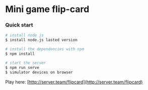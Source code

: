 # Mini game flip-card

### Quick start

```bash
# install node js
$ install node.js lasted version

# install the dependencies with npm
$ npm install 

# start the server
$ npm run serve
$ simulator devices on browser
```


Play here: [http://server.team/flipcard](http://server.team/flipcard) 
 
 
 
 
